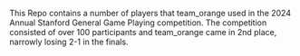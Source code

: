 This Repo contains a number of players that team_orange used in the 2024 Annual Stanford General Game Playing competition. The competition consisted of over 100 participants and team_orange came in 2nd place, narrowly losing 2-1 in the finals.
